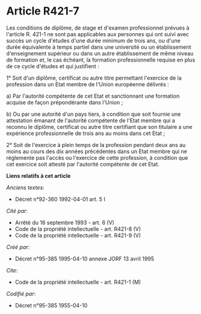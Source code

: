 # Article R421-7

Les conditions de diplôme, de stage et d'examen professionnel prévues à l'article R. 421-1 ne sont pas applicables aux
personnes qui ont suivi avec succès un cycle d'études d'une durée minimum de trois ans, ou d'une durée équivalente à temps
partiel dans une université ou un établissement d'enseignement supérieur ou dans un autre établissement de même niveau de
formation et, le cas échéant, la formation professionnelle requise en plus de ce cycle d'études et qui justifient :

1° Soit d'un diplôme, certificat ou autre titre permettant l'exercice de la profession dans un Etat membre de l'Union
européenne délivrés :

a) Par l'autorité compétente de cet Etat et sanctionnant une formation acquise de façon prépondérante dans l'Union ;

b) Ou par une autorité d'un pays tiers, à condition que soit fournie une attestation émanant de l'autorité compétente de
l'Etat membre qui a reconnu le diplôme, certificat ou autre titre certifiant que son titulaire a une expérience
professionnelle de trois ans au moins dans cet Etat ;

2° Soit de l'exercice à plein temps de la profession pendant deux ans au moins au cours des dix années précédentes dans un
Etat membre qui ne réglemente pas l'accès ou l'exercice de cette profession, à condition que cet exercice soit attesté par
l'autorité compétente de cet Etat.

**Liens relatifs à cet article**

_Anciens textes_:

  - Décret n°92-360 1992-04-01 art. 5 I

_Cité par_:

  - Arrêté du 16 septembre 1993 - art. 6 (V)
  - Code de la propriété intellectuelle - art. R421-8 (V)
  - Code de la propriété intellectuelle - art. R421-9 (V)

_Créé par_:

  - Décret n°95-385 1995-04-10 annexe JORF 13 avril 1995

_Cite_:

  - Code de la propriété intellectuelle - art. R421-1 (M)

_Codifié par_:

  - Décret n°95-385 1955-04-10
